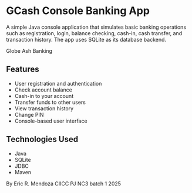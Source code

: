 # GCash Console Banking App

A simple Java console application that simulates basic banking operations such as registration, login, balance checking, cash-in, cash transfer, and transaction history. The app uses SQLite as its database backend.

Globe Ash Banking
## Features

- User registration and authentication
- Check account balance
- Cash-in to your account
- Transfer funds to other users
- View transaction history
- Change PIN
- Console-based user interface

## Technologies Used

- Java
- SQLite
- JDBC
- Maven



By Eric R. Mendoza
CIICC PJ NC3 batch 1 2025
